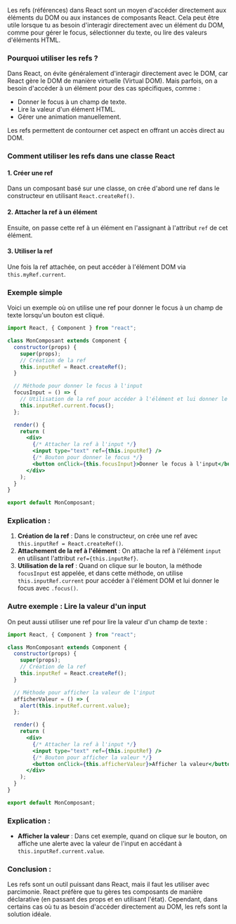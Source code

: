 Les refs (références) dans React sont un moyen d'accéder directement aux éléments du DOM ou aux instances de composants React. Cela peut être utile lorsque tu as besoin d'interagir directement avec un élément du DOM, comme pour gérer le focus, sélectionner du texte, ou lire des valeurs d'éléments HTML.

### Pourquoi utiliser les refs ?

Dans React, on évite généralement d'interagir directement avec le DOM, car React gère le DOM de manière virtuelle (Virtual DOM). Mais parfois, on a besoin d'accéder à un élément pour des cas spécifiques, comme :

- Donner le focus à un champ de texte.
- Lire la valeur d'un élément HTML.
- Gérer une animation manuellement.

Les refs permettent de contourner cet aspect en offrant un accès direct au DOM.

### Comment utiliser les refs dans une classe React

#### 1. Créer une ref

Dans un composant basé sur une classe, on crée d'abord une ref dans le constructeur en utilisant `React.createRef()`.

#### 2. Attacher la ref à un élément

Ensuite, on passe cette ref à un élément en l'assignant à l'attribut `ref` de cet élément.

#### 3. Utiliser la ref

Une fois la ref attachée, on peut accéder à l'élément DOM via `this.myRef.current`.

### Exemple simple

Voici un exemple où on utilise une ref pour donner le focus à un champ de texte lorsqu'un bouton est cliqué.

```jsx
import React, { Component } from "react";

class MonComposant extends Component {
  constructor(props) {
    super(props);
    // Création de la ref
    this.inputRef = React.createRef();
  }

  // Méthode pour donner le focus à l'input
  focusInput = () => {
    // Utilisation de la ref pour accéder à l'élément et lui donner le focus
    this.inputRef.current.focus();
  };

  render() {
    return (
      <div>
        {/* Attacher la ref à l'input */}
        <input type="text" ref={this.inputRef} />
        {/* Bouton pour donner le focus */}
        <button onClick={this.focusInput}>Donner le focus à l'input</button>
      </div>
    );
  }
}

export default MonComposant;
```

### Explication :

1. **Création de la ref** : Dans le constructeur, on crée une ref avec `this.inputRef = React.createRef()`.
2. **Attachement de la ref à l'élément** : On attache la ref à l'élément `input` en utilisant l'attribut `ref={this.inputRef}`.
3. **Utilisation de la ref** : Quand on clique sur le bouton, la méthode `focusInput` est appelée, et dans cette méthode, on utilise `this.inputRef.current` pour accéder à l'élément DOM et lui donner le focus avec `.focus()`.

### Autre exemple : Lire la valeur d'un input

On peut aussi utiliser une ref pour lire la valeur d'un champ de texte :

```jsx
import React, { Component } from "react";

class MonComposant extends Component {
  constructor(props) {
    super(props);
    // Création de la ref
    this.inputRef = React.createRef();
  }

  // Méthode pour afficher la valeur de l'input
  afficherValeur = () => {
    alert(this.inputRef.current.value);
  };

  render() {
    return (
      <div>
        {/* Attacher la ref à l'input */}
        <input type="text" ref={this.inputRef} />
        {/* Bouton pour afficher la valeur */}
        <button onClick={this.afficherValeur}>Afficher la valeur</button>
      </div>
    );
  }
}

export default MonComposant;
```

### Explication :

- **Afficher la valeur** : Dans cet exemple, quand on clique sur le bouton, on affiche une alerte avec la valeur de l'input en accédant à `this.inputRef.current.value`.

### Conclusion :

Les refs sont un outil puissant dans React, mais il faut les utiliser avec parcimonie. React préfère que tu gères tes composants de manière déclarative (en passant des props et en utilisant l'état). Cependant, dans certains cas où tu as besoin d'accéder directement au DOM, les refs sont la solution idéale.